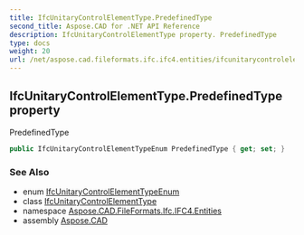 ```yaml
---
title: IfcUnitaryControlElementType.PredefinedType
second_title: Aspose.CAD for .NET API Reference
description: IfcUnitaryControlElementType property. PredefinedType
type: docs
weight: 20
url: /net/aspose.cad.fileformats.ifc.ifc4.entities/ifcunitarycontrolelementtype/predefinedtype/
---
```

## IfcUnitaryControlElementType.PredefinedType property

PredefinedType

```csharp
public IfcUnitaryControlElementTypeEnum PredefinedType { get; set; }
```

### See Also

* enum [IfcUnitaryControlElementTypeEnum](../../../aspose.cad.fileformats.ifc.ifc4.types/ifcunitarycontrolelementtypeenum/)
* class [IfcUnitaryControlElementType](../)
* namespace [Aspose.CAD.FileFormats.Ifc.IFC4.Entities](../../ifcunitarycontrolelementtype/)
* assembly [Aspose.CAD](../../../)



